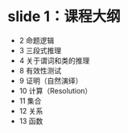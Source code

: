 # slide 1：课程大纲

*   2 命题逻辑
*   3 三段式推理
*   4 关于谓词和类的推理
*   8 有效性测试
*   9 证明（自然演绎）
*   10 计算（Resolution）
*   11 集合
*   12 关系
*   13 函数
